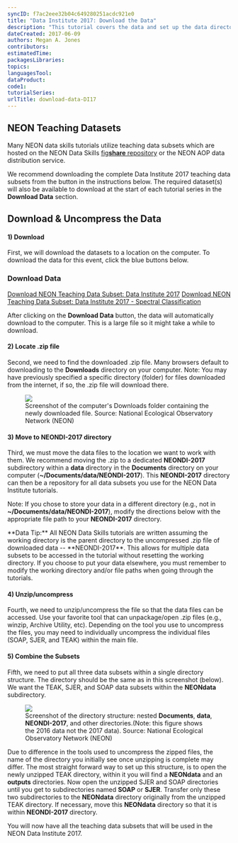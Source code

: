 ```yaml
---
syncID: f7ac2eee32b04c649280251acdc921e0
title: "Data Institute 2017: Download the Data"
description: "This tutorial covers the data and set up the data directory you will need for the 2017 Institute on Remote Sensing."
dateCreated: 2017-06-09
authors: Megan A. Jones
contributors:
estimatedTime: 
packagesLibraries:
topics: 
languagesTool:
dataProduct:
code1: 
tutorialSeries: 
urlTitle: download-data-DI17
---
```


## NEON Teaching Datasets
Many NEON data skills tutorials utilize teaching data subsets which are hosted 
on the NEON Data Skills 
<a href="https://figshare.com/authors/NEON_Data_Skills_Teaching_Data_Subsets/834136" target="_blank">fig**share** repository</a> or the NEON AOP data distribution service. 

We recommend downloading the complete Data Institute 2017 teaching data subsets from the 
button in the instructions below. 
The required dataset(s) will also be available to download at the start of each 
tutorial series in the **Download Data** section. 

## Download & Uncompress the Data

#### 1) Download
First, we will download the datasets to a location on the computer. To download the 
data for this event, click the blue buttons below. 


<div id="ds-objectives" markdown="1">


### Download Data

 <a href="https://neondata.sharefile.com/d-s11d5c8b9c53426db" class="link--button link--arrow">
Download NEON Teaching Data Subset: Data Institute 2017</a>

 <a href="https://ndownloader.figshare.com/files/8730436" class="link--button link--arrow">
Download NEON Teaching Data Subset: Data Institute 2017 - Spectral Classification</a>

</div>

After clicking on the **Download Data** button, the data will automatically 
download to the computer. This is a large file so it might take a while to 
download. 

#### 2) Locate .zip file
Second, we need to find the downloaded .zip file. Many browsers default to 
downloading to the **Downloads** directory on your computer. 
Note: You may have previously specified a specific directory (folder) for files
downloaded from the internet, if so, the .zip file will download there. 

<figure>
	 <a href="{{ site.baseurl }}/images/pre-institute-content/pre-institute0-setup/DI16-Download_AllSets.png">
	 <img src="{{ site.baseurl }}/images/pre-institute-content/pre-institute0-setup/DI16-Download_AllSets.png"></a>
	 <figcaption> Screenshot of the computer's Downloads folder containing the
	 newly downloaded file. Source: National Ecological
	 Observatory Network (NEON) 
	 </figcaption>
</figure> 

#### 3) Move to **NEONDI-2017** directory
Third, we must move the data files to the location we want to work with them. 
We recommend moving the .zip to a dedicated **NEONDI-2017** subdirectory within a 
**data** directory in the
**Documents** directory on your computer (**~/Documents/data/NEONDI-2017**). This 
**NEONDI-2017** directory can then be a repository for all data subsets you use 
for the NEON Data Institute tutorials. 

Note: If you chose to store your data in 
a different directory (e.g., not in **~/Documents/data/NEONDI-2017**), modify 
the directions below with the appropriate file path to your **NEONDI-2017** 
directory. 


<div id="ds-dataTip" markdown="1">
<i class="fa fa-star"></i> **Data Tip:** All NEON Data Skills tutorials are
written assuming the working directory is the parent directory to the 
uncompressed .zip file of downloaded data -- **NEONDI-2017**. This allows for multiple data 
subsets to be accessed in the tutorial without resetting the working directory. 
If you choose to put your data elsewhere, you must remember to modify the working 
directory and/or file paths when going through the tutorials. 
</div>

#### 4) Unzip/uncompress
Fourth, we need to unzip/uncompress the file so that the data files can be 
accessed. Use your favorite tool that can unpackage/open .zip files (e.g.,
winzip, Archive Utility, etc). Depending on the tool you use to uncompress the files,
you may need to individually uncompress the individual files (SOAP, SJER, and TEAK)
within the main file. 


#### 5) Combine the Subsets
Fifth, we need to put all three data subsets within a single directory structure. 
The directory should be the same as in this screenshot (below). We want the TEAK,
SJER, and SOAP data subsets within the **NEONdata** subdirectory. 

<figure>
	 <a href="{{ site.baseurl }}/images/pre-institute-content/pre-institute0-setup/AllSets_FileStructureScreenShot.png">
	 <img src="{{ site.baseurl }}/images/pre-institute-content/pre-institute0-setup/AllSets_FileStructureScreenShot.png"></a>
	 <figcaption> Screenshot of the <b></b> directory structure: nested 
	 <b>Documents</b>, <b>data</b>, <b>NEONDI-2017</b>, and other 
	 directories.(Note: this figure shows the 2016 data not the 2017 data). Source: National Ecological Observatory Network
	 (NEON) 
	 </figcaption>
</figure> 

Due to difference in the tools used to uncompress the zipped files, the name of 
the directory you initially see once unzipping is complete may differ. The most straight 
forward way to set up this structure, is to open the newly 
unzipped TEAK directory, within it you will find a **NEONdata** and an **outputs** 
directories. Now open the unzipped SJER and SOAP directories until you get to 
subdirectories named **SOAP** or **SJER**. Transfer only these two subdirectories 
to the **NEONdata** directory originally from the unzipped TEAK directory. 
If necessary, move this **NEONdata** directory so that it is within **NEONDI-2017** 
directory. 


You will now have all the teaching data subsets that will be used in the NEON
Data Institute 2017. 
